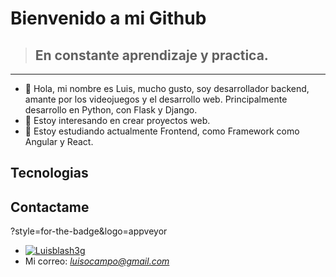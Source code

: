 # Bienvenido a mi Github
> ## En constante aprendizaje y practica.
---
- 👋 Hola, mi nombre es Luis, mucho gusto, soy desarrollador backend, amante por los videojuegos y el desarrollo web. 
Principalmente desarrollo en Python, con Flask y Django.
- 👀 Estoy interesando en crear proyectos web.
- 🌱 Estoy estudiando actualmente Frontend, como Framework como Angular y React.
## Tecnologias

## Contactame
?style=for-the-badge&logo=appveyor
- [![Luisblash3g](https://img.shields.io/twitter/url/http/shields.io.svg?color=fff&style=for-the-badge&logo=twitter&logoColor=fff&labelColor=1DA1F2&label=LuisBlash)](https://twitter.com/luisblash3)
- Mi correo: *luisocampo@gmail.com*
